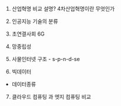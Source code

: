 1. 산업혁명 비교 설명? 4차산업혁명이란 무엇인가

2. 인공지능 기술의 분류

3. 초연결사회 6G

4. 망중립성

5. 사물인터넷 구조 - s-p-n-d-se

6. 빅데이터
 - 데이터종류

7. 클라우드 컴퓨팅 과 엣지 컴퓨팅 비교